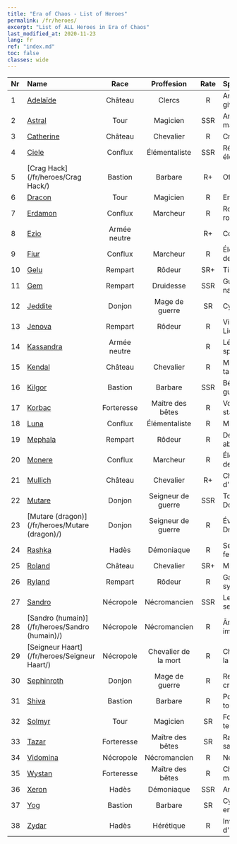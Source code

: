 ```yaml
---
title: "Era of Chaos - List of Heroes"
permalink: /fr/heroes/
excerpt: "List of ALL Heroes in Era of Chaos"
last_modified_at: 2020-11-23
lang: fr
ref: "index.md"
toc: false
classes: wide
---
```

  | Nr |    Name    |  Race   |  Proffesion   |  Rate  |    Specialty     |
  |:---|:-----------|:-------:|:-------------:|:------:|:-----------------|
  | 1 | [Adelaïde](/fr/heroes/Adelaïde/) | Château | Clercs | R |  Anneau de givre  |
  | 2 | [Astral](/fr/heroes/Astral/) | Tour | Magicien | SSR |  Amplification magique  |
  | 3 | [Catherine](/fr/heroes/Catherine/) | Château | Chevalier | R |  Croisé de fer  |
  | 4 | [Ciele](/fr/heroes/Ciele/) | Conflux | Élémentaliste | SSR |  Résonance élémentaire  |
  | 5 | [Crag Hack](/fr/heroes/Crag Hack/) | Bastion | Barbare | R+ |  Offensive  |
  | 6 | [Dracon](/fr/heroes/Dracon/) | Tour | Magicien | R |  Enchanteur  |
  | 7 | [Erdamon](/fr/heroes/Erdamon/) | Conflux | Marcheur | R |  Roi des rochers  |
  | 8 | [Ezio](/fr/heroes/Ezio/) | Armée neutre |  | R+ |  Confrérie  |
  | 9 | [Fiur](/fr/heroes/Fiur/) | Conflux | Marcheur | R |  Élémentaire de feu  |
  | 10 | [Gelu](/fr/heroes/Gelu/) | Rempart | Rôdeur | SR+ |  Tireur d'élite  |
  | 11 | [Gem](/fr/heroes/Gem/) | Rempart | Druidesse | SSR |  Guérison naturelle  |
  | 12 | [Jeddite](/fr/heroes/Jeddite/) | Donjon | Mage de guerre | SR |  Cycle de la vie  |
  | 13 | [Jenova](/fr/heroes/Jenova/) | Rempart | Rôdeur | R |  Vierge à la Licorne  |
  | 14 | [Kassandra](/fr/heroes/Kassandra/) | Armée neutre |  | R |  Légion spartiate  |
  | 15 | [Kendal](/fr/heroes/Kendal/) | Château | Chevalier | R |  Maître des tactiques  |
  | 16 | [Kilgor](/fr/heroes/Kilgor/) | Bastion | Barbare | SSR |  Béhémoth de guerre  |
  | 17 | [Korbac](/fr/heroes/Korbac/) | Forteresse | Maître des bêtes | R |  Vol stationnaire  |
  | 18 | [Luna](/fr/heroes/Luna/) | Conflux | Élémentaliste | R |  Mur infernal  |
  | 19 | [Mephala](/fr/heroes/Mephala/) | Rempart | Rôdeur | R |  Défense absolue  |
  | 20 | [Monere](/fr/heroes/Monere/) | Conflux | Marcheur | R |  Élémentaire de l'esprit  |
  | 21 | [Mullich](/fr/heroes/Mullich/) | Château | Chevalier | R+ |  Charge d'assaut  |
  | 22 | [Mutare](/fr/heroes/Mutare/) | Donjon | Seigneur de guerre | SSR |  Torrent du Donjon  |
  | 23 | [Mutare (dragon)](/fr/heroes/Mutare (dragon)/) | Donjon | Seigneur de guerre | R |  Éveil du Dragon  |
  | 24 | [Rashka](/fr/heroes/Rashka/) | Hadès | Démoniaque | R |  Seigneur du feu  |
  | 25 | [Roland](/fr/heroes/Roland/) | Château | Chevalier | SR+ |  Moral accru  |
  | 26 | [Ryland](/fr/heroes/Ryland/) | Rempart | Rôdeur | R |  Garde sylvanien  |
  | 27 | [Sandro](/fr/heroes/Sandro/) | Nécropole | Nécromancien | SSR |  Les Ténèbres se répandent  |
  | 28 | [Sandro (humain)](/fr/heroes/Sandro (humain)/) | Nécropole | Nécromancien | R |  Âme immortelle  |
  | 29 | [Seigneur Haart](/fr/heroes/Seigneur Haart/) | Nécropole | Chevalier de la mort | R |  Chevalier de la mort  |
  | 30 | [Sephinroth](/fr/heroes/Sephinroth/) | Donjon | Mage de guerre | R |  Regard de cristal  |
  | 31 | [Shiva](/fr/heroes/Shiva/) | Bastion | Barbare | R |  Porteur du tonnerre  |
  | 32 | [Solmyr](/fr/heroes/Solmyr/) | Tour | Magicien | SR |  Foudre terrible  |
  | 33 | [Tazar](/fr/heroes/Tazar/) | Forteresse | Maître des bêtes | SR |  Rage sanguinaire  |
  | 34 | [Vidomina](/fr/heroes/Vidomina/) | Nécropole | Nécromancien | R |  Nécromancien  |
  | 35 | [Wystan](/fr/heroes/Wystan/) | Forteresse | Maître des bêtes | R |  Chasseur des marais  |
  | 36 | [Xeron](/fr/heroes/Xeron/) | Hadès | Démoniaque | SSR |  Archidiable  |
  | 37 | [Yog](/fr/heroes/Yog/) | Bastion | Barbare | SR |  Cyclope enragé  |
  | 38 | [Zydar](/fr/heroes/Zydar/) | Hadès | Hérétique | R |  Invocation d'Hadès  |
